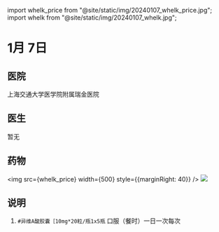 import whelk_price from "@site/static/img/20240107_whelk_price.jpg";
import whelk from "@site/static/img/20240107_whelk.jpg";

# 1月 7日

## 医院

上海交通大学医学院附属瑞金医院

## 医生

暂无

## 药物

<img src={whelk_price} width={500} style={{marginRight: 40}} />
<img src={whelk} width={180} />

## 说明

1. `#异维A酸胶囊［10mg*20粒/瓶1x5瓶` 口服（餐时）一日一次每次


